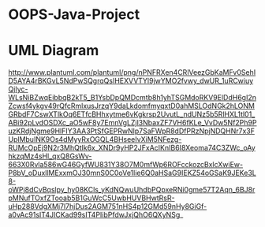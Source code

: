 # OOPS-Java-Project

# UML Diagram
http://www.plantuml.com/plantuml/png/nPNFRXen4CRlVeezGbKaMFv0SehID5AYA4rBKGvL5NdPwSQgrqQsIHEXVVTYl9jwYMO2fvwy_dwUR_1uRCwiuyQjIyc-WLsNiBZwqEibbqB2kT5_B1YsbDpQMDcmtb8h1yhTSGMdoRKV9ElDdH6gI2nZcwsf4ykgv49rQfcRmlxusJrzqY9daLkdomfmyqxtD0ahMSLOdNGk2hLONMGRbdF7CswXTlkOq6ETfcBHhxytme6vKgkrsp2UvutL_ndUNz5b5RlHXL1tl01_ABi92pLvdOSDXc_aO5wF8y7EmnVgLZjl3NbaxZF7VH6fKLe_VvDw5Nf2Ph9PuzKRdjNgme9HlFIY3AA3PtSfGEPRwNlp7SaFWpR8dDfPRzNpjNDQHNr7x3FUplMbuINK9Os4dMyyRxOGQL4BHseeIvXiM5NFezg-RUMcOpEj9N2r3MhQtlk6x_XNDr9yHP2JFxAcIKnIB6I8Xeoma74C3ZWc_oAyhkzqMz4sHl_qxQ8GsWv-663X0Rvla586wG46GyfWU831Y38O7M0mfWp6ROFcckozcBxlcXwiEw-P8bV_oDuxllMExxmOJ30mnS0C0oVe1lie6Q0aHSaG9IEKZ54oGSaK9JEKe3L8-oWPj8dCvBqslpy_hy08KCls_yKdNQwuUhdbPQpxeRNi0gme57T2Aqn_6BJ8rpMNufTOxfZTooab5B1GuWcC5UwbHUVBHwtRsR-uHp288VdgXMj7l7hjDus2AGM751nHS4p12GMd59nHy8GiGf-a0vAc91sIT4JICKad99sIT4PIibPfdwJxjQhO6QXyNSg_
